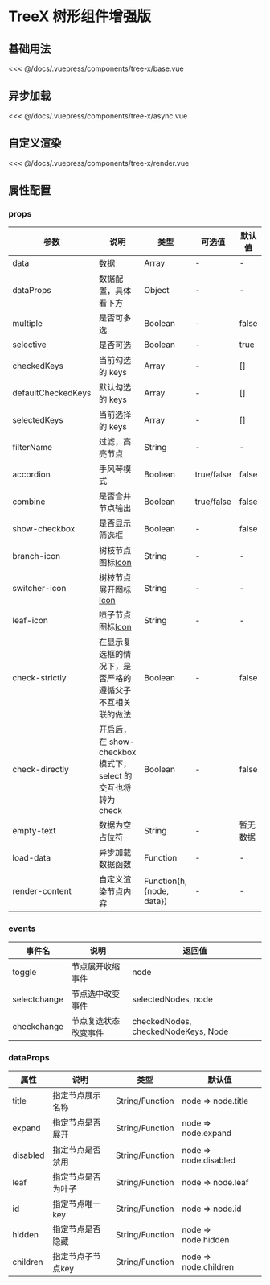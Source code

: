 # TreeX 树形组件增强版

## 基础用法
<source-block>
  <tree-x-base />
  <<< @/docs/.vuepress/components/tree-x/base.vue
</source-block>

## 异步加载
<source-block>
  <tree-x-async />
  <<< @/docs/.vuepress/components/tree-x/async.vue
</source-block>

## 自定义渲染
<source-block>
  <tree-x-render />
  <<< @/docs/.vuepress/components/tree-x/render.vue
</source-block>


## 属性配置
### props
| 参数 | 说明    | 类型 | 可选值  | 默认值   |
|---------- |-------- |---------- |-------------  |-------- |
| data | 数据 | Array  |  -  | - |
| dataProps | 数据配置，具体看下方 | Object  |  -  | - |
| multiple | 是否可多选 | Boolean  |  -  | false |
| selective | 是否可选 | Boolean  |  -  | true |
| checkedKeys | 当前勾选的 keys | Array  |  -  | [] |
| defaultCheckedKeys | 默认勾选的 keys | Array  |  -  | [] |
| selectedKeys | 当前选择的 keys | Array  |  -  | [] |
| filterName | 过滤，高亮节点 | String  |  -  | - |
| accordion | 手风琴模式 | Boolean  |  true/false  | false |
| combine | 是否合并节点输出 | Boolean  |  true/false  | false |
| show-checkbox | 是否显示筛选框 | Boolean  |  -  | false |
| branch-icon | 树枝节点图标[Icon](icon.html) | String  |  -  | - |
| switcher-icon | 树枝节点展开图标[Icon](icon.html) | String  |  -  | - |
| leaf-icon | 喷子节点图标[Icon](icon.html) | String  |  -  | - |
| check-strictly | 在显示复选框的情况下，是否严格的遵循父子不互相关联的做法 | Boolean  |  -  | false |
| check-directly | 开启后，在 show-checkbox 模式下，select 的交互也将转为 check | Boolean  |  -  | false |
| empty-text | 数据为空占位符 | String  |  -  | 暂无数据 |
| load-data | 异步加载数据函数 | Function  |  -  | - |
| render-content | 自定义渲染节点内容 | Function(h, {node, data})  |  -  | - |

### events
| 事件名 | 说明  | 返回值 |
|----- |----- | --- |
| toggle  | 节点展开收缩事件  | node |
| selectchange  | 节点选中改变事件  | selectedNodes, node |
| checkchange  | 节点复选状态改变事件  | checkedNodes, checkedNodeKeys, Node |

### dataProps 
| 属性 | 说明 | 类型 | 默认值 |
|---|---|---|---|
| title | 指定节点展示名称 | String/Function | node => node.title | - |
| expand | 指定节点是否展开 | String/Function | node => node.expand |
| disabled | 指定节点是否禁用 | String/Function | node => node.disabled |
| leaf | 指定节点是否为叶子 | String/Function | node => node.leaf |
| id | 指定节点唯一key | String/Function | node => node.id |
| hidden | 指定节点是否隐藏 | String/Function | node => node.hidden |
| children | 指定节点子节点key | String/Function | node => node.children |
